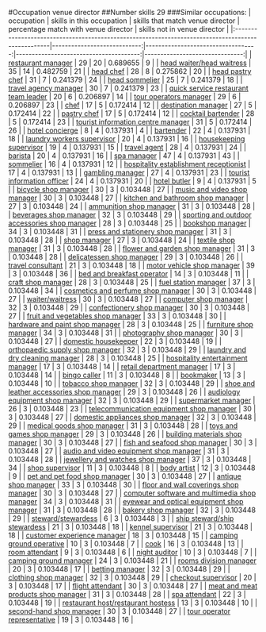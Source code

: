 #Occupation venue director
##Number skills 29
###Similar occupations:
| occupation                                                                                        |   skills in this occupation |   skills that match venue director |   percentage match with venue director |   skills not in venue director |
|:--------------------------------------------------------------------------------------------------|----------------------------:|-----------------------------------:|---------------------------------------:|-------------------------------:|
| [restaurant manager](restaurant_manager.md)                                                       |                          29 |                                 20 |                               0.689655 |                              9 |
| [head waiter/head waitress](head_waiter-head_waitress.md)                                         |                          35 |                                 14 |                               0.482759 |                             21 |
| [head chef](head_chef.md)                                                                         |                          28 |                                  8 |                               0.275862 |                             20 |
| [head pastry chef](head_pastry_chef.md)                                                           |                          31 |                                  7 |                               0.241379 |                             24 |
| [head sommelier](head_sommelier.md)                                                               |                          25 |                                  7 |                               0.241379 |                             18 |
| [travel agency manager](travel_agency_manager.md)                                                 |                          30 |                                  7 |                               0.241379 |                             23 |
| [quick service restaurant team leader](quick_service_restaurant_team_leader.md)                   |                          20 |                                  6 |                               0.206897 |                             14 |
| [tour operators manager](tour_operators_manager.md)                                               |                          29 |                                  6 |                               0.206897 |                             23 |
| [chef](chef.md)                                                                                   |                          17 |                                  5 |                               0.172414 |                             12 |
| [destination manager](destination_manager.md)                                                     |                          27 |                                  5 |                               0.172414 |                             22 |
| [pastry chef](pastry_chef.md)                                                                     |                          17 |                                  5 |                               0.172414 |                             12 |
| [cocktail bartender](cocktail_bartender.md)                                                       |                          28 |                                  5 |                               0.172414 |                             23 |
| [tourist information centre manager](tourist_information_centre_manager.md)                       |                          31 |                                  5 |                               0.172414 |                             26 |
| [hotel concierge](hotel_concierge.md)                                                             |                           8 |                                  4 |                               0.137931 |                              4 |
| [bartender](bartender.md)                                                                         |                          22 |                                  4 |                               0.137931 |                             18 |
| [laundry workers supervisor](laundry_workers_supervisor.md)                                       |                          20 |                                  4 |                               0.137931 |                             16 |
| [housekeeping supervisor](housekeeping_supervisor.md)                                             |                          19 |                                  4 |                               0.137931 |                             15 |
| [travel agent](travel_agent.md)                                                                   |                          28 |                                  4 |                               0.137931 |                             24 |
| [barista](barista.md)                                                                             |                          20 |                                  4 |                               0.137931 |                             16 |
| [spa manager](spa_manager.md)                                                                     |                          47 |                                  4 |                               0.137931 |                             43 |
| [sommelier](sommelier.md)                                                                         |                          16 |                                  4 |                               0.137931 |                             12 |
| [hospitality establishment receptionist](hospitality_establishment_receptionist.md)               |                          17 |                                  4 |                               0.137931 |                             13 |
| [gambling manager](gambling_manager.md)                                                           |                          27 |                                  4 |                               0.137931 |                             23 |
| [tourist information officer](tourist_information_officer.md)                                     |                          24 |                                  4 |                               0.137931 |                             20 |
| [hotel butler](hotel_butler.md)                                                                   |                           9 |                                  4 |                               0.137931 |                              5 |
| [bicycle shop manager](bicycle_shop_manager.md)                                                   |                          30 |                                  3 |                               0.103448 |                             27 |
| [music and video shop manager](music_and_video_shop_manager.md)                                   |                          30 |                                  3 |                               0.103448 |                             27 |
| [kitchen and bathroom shop manager](kitchen_and_bathroom_shop_manager.md)                         |                          27 |                                  3 |                               0.103448 |                             24 |
| [ammunition shop manager](ammunition_shop_manager.md)                                             |                          31 |                                  3 |                               0.103448 |                             28 |
| [beverages shop manager](beverages_shop_manager.md)                                               |                          32 |                                  3 |                               0.103448 |                             29 |
| [sporting and outdoor accessories shop manager](sporting_and_outdoor_accessories_shop_manager.md) |                          28 |                                  3 |                               0.103448 |                             25 |
| [bookshop manager](bookshop_manager.md)                                                           |                          34 |                                  3 |                               0.103448 |                             31 |
| [press and stationery shop manager](press_and_stationery_shop_manager.md)                         |                          31 |                                  3 |                               0.103448 |                             28 |
| [shop manager](shop_manager.md)                                                                   |                          27 |                                  3 |                               0.103448 |                             24 |
| [textile shop manager](textile_shop_manager.md)                                                   |                          31 |                                  3 |                               0.103448 |                             28 |
| [flower and garden shop manager](flower_and_garden_shop_manager.md)                               |                          31 |                                  3 |                               0.103448 |                             28 |
| [delicatessen shop manager](delicatessen_shop_manager.md)                                         |                          29 |                                  3 |                               0.103448 |                             26 |
| [travel consultant](travel_consultant.md)                                                         |                          21 |                                  3 |                               0.103448 |                             18 |
| [motor vehicle shop manager](motor_vehicle_shop_manager.md)                                       |                          39 |                                  3 |                               0.103448 |                             36 |
| [bed and breakfast operator](bed_and_breakfast_operator.md)                                       |                          14 |                                  3 |                               0.103448 |                             11 |
| [craft shop manager](craft_shop_manager.md)                                                       |                          28 |                                  3 |                               0.103448 |                             25 |
| [fuel station manager](fuel_station_manager.md)                                                   |                          37 |                                  3 |                               0.103448 |                             34 |
| [cosmetics and perfume shop manager](cosmetics_and_perfume_shop_manager.md)                       |                          30 |                                  3 |                               0.103448 |                             27 |
| [waiter/waitress](waiter-waitress.md)                                                             |                          30 |                                  3 |                               0.103448 |                             27 |
| [computer shop manager](computer_shop_manager.md)                                                 |                          32 |                                  3 |                               0.103448 |                             29 |
| [confectionery shop manager](confectionery_shop_manager.md)                                       |                          30 |                                  3 |                               0.103448 |                             27 |
| [fruit and vegetables shop manager](fruit_and_vegetables_shop_manager.md)                         |                          33 |                                  3 |                               0.103448 |                             30 |
| [hardware and paint shop manager](hardware_and_paint_shop_manager.md)                             |                          28 |                                  3 |                               0.103448 |                             25 |
| [furniture shop manager](furniture_shop_manager.md)                                               |                          34 |                                  3 |                               0.103448 |                             31 |
| [photography shop manager](photography_shop_manager.md)                                           |                          30 |                                  3 |                               0.103448 |                             27 |
| [domestic housekeeper](domestic_housekeeper.md)                                                   |                          22 |                                  3 |                               0.103448 |                             19 |
| [orthopaedic supply shop manager](orthopaedic_supply_shop_manager.md)                             |                          32 |                                  3 |                               0.103448 |                             29 |
| [laundry and dry cleaning manager](laundry_and_dry_cleaning_manager.md)                           |                          28 |                                  3 |                               0.103448 |                             25 |
| [hospitality entertainment manager](hospitality_entertainment_manager.md)                         |                          17 |                                  3 |                               0.103448 |                             14 |
| [retail department manager](retail_department_manager.md)                                         |                          17 |                                  3 |                               0.103448 |                             14 |
| [bingo caller](bingo_caller.md)                                                                   |                          11 |                                  3 |                               0.103448 |                              8 |
| [bookmaker](bookmaker.md)                                                                         |                          13 |                                  3 |                               0.103448 |                             10 |
| [tobacco shop manager](tobacco_shop_manager.md)                                                   |                          32 |                                  3 |                               0.103448 |                             29 |
| [shoe and leather accessories shop manager](shoe_and_leather_accessories_shop_manager.md)         |                          29 |                                  3 |                               0.103448 |                             26 |
| [audiology equipment shop manager](audiology_equipment_shop_manager.md)                           |                          32 |                                  3 |                               0.103448 |                             29 |
| [supermarket manager](supermarket_manager.md)                                                     |                          26 |                                  3 |                               0.103448 |                             23 |
| [telecommunication equipment shop manager](telecommunication_equipment_shop_manager.md)           |                          30 |                                  3 |                               0.103448 |                             27 |
| [domestic appliances shop manager](domestic_appliances_shop_manager.md)                           |                          32 |                                  3 |                               0.103448 |                             29 |
| [medical goods shop manager](medical_goods_shop_manager.md)                                       |                          31 |                                  3 |                               0.103448 |                             28 |
| [toys and games shop manager](toys_and_games_shop_manager.md)                                     |                          29 |                                  3 |                               0.103448 |                             26 |
| [building materials shop manager](building_materials_shop_manager.md)                             |                          30 |                                  3 |                               0.103448 |                             27 |
| [fish and seafood shop manager](fish_and_seafood_shop_manager.md)                                 |                          30 |                                  3 |                               0.103448 |                             27 |
| [audio and video equipment shop manager](audio_and_video_equipment_shop_manager.md)               |                          31 |                                  3 |                               0.103448 |                             28 |
| [jewellery and watches shop manager](jewellery_and_watches_shop_manager.md)                       |                          37 |                                  3 |                               0.103448 |                             34 |
| [shop supervisor](shop_supervisor.md)                                                             |                          11 |                                  3 |                               0.103448 |                              8 |
| [body artist](body_artist.md)                                                                     |                          12 |                                  3 |                               0.103448 |                              9 |
| [pet and pet food shop manager](pet_and_pet_food_shop_manager.md)                                 |                          30 |                                  3 |                               0.103448 |                             27 |
| [antique shop manager](antique_shop_manager.md)                                                   |                          33 |                                  3 |                               0.103448 |                             30 |
| [floor and wall coverings shop manager](floor_and_wall_coverings_shop_manager.md)                 |                          30 |                                  3 |                               0.103448 |                             27 |
| [computer software and multimedia shop manager](computer_software_and_multimedia_shop_manager.md) |                          34 |                                  3 |                               0.103448 |                             31 |
| [eyewear and optical equipment shop manager](eyewear_and_optical_equipment_shop_manager.md)       |                          31 |                                  3 |                               0.103448 |                             28 |
| [bakery shop manager](bakery_shop_manager.md)                                                     |                          32 |                                  3 |                               0.103448 |                             29 |
| [steward/stewardess](steward-stewardess.md)                                                       |                           6 |                                  3 |                               0.103448 |                              3 |
| [ship steward/ship stewardess](ship_steward-ship_stewardess.md)                                   |                          21 |                                  3 |                               0.103448 |                             18 |
| [kennel supervisor](kennel_supervisor.md)                                                         |                          21 |                                  3 |                               0.103448 |                             18 |
| [customer experience manager](customer_experience_manager.md)                                     |                          18 |                                  3 |                               0.103448 |                             15 |
| [camping ground operative](camping_ground_operative.md)                                           |                          10 |                                  3 |                               0.103448 |                              7 |
| [cook](cook.md)                                                                                   |                          16 |                                  3 |                               0.103448 |                             13 |
| [room attendant](room_attendant.md)                                                               |                           9 |                                  3 |                               0.103448 |                              6 |
| [night auditor](night_auditor.md)                                                                 |                          10 |                                  3 |                               0.103448 |                              7 |
| [camping ground manager](camping_ground_manager.md)                                               |                          24 |                                  3 |                               0.103448 |                             21 |
| [rooms division manager](rooms_division_manager.md)                                               |                          20 |                                  3 |                               0.103448 |                             17 |
| [betting manager](betting_manager.md)                                                             |                          32 |                                  3 |                               0.103448 |                             29 |
| [clothing shop manager](clothing_shop_manager.md)                                                 |                          32 |                                  3 |                               0.103448 |                             29 |
| [checkout supervisor](checkout_supervisor.md)                                                     |                          20 |                                  3 |                               0.103448 |                             17 |
| [flight attendant](flight_attendant.md)                                                           |                          30 |                                  3 |                               0.103448 |                             27 |
| [meat and meat products shop manager](meat_and_meat_products_shop_manager.md)                     |                          31 |                                  3 |                               0.103448 |                             28 |
| [spa attendant](spa_attendant.md)                                                                 |                          22 |                                  3 |                               0.103448 |                             19 |
| [restaurant host/restaurant hostess](restaurant_host-restaurant_hostess.md)                       |                          13 |                                  3 |                               0.103448 |                             10 |
| [second-hand shop manager](second-hand_shop_manager.md)                                           |                          30 |                                  3 |                               0.103448 |                             27 |
| [tour operator representative](tour_operator_representative.md)                                   |                          19 |                                  3 |                               0.103448 |                             16 |
